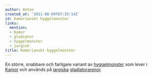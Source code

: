 ```yaml
---
author: Anton
created_at: '2011-08-09T07:35:14Z'
id: Kamorianskt hyggelmonster
links:
  mention:
  - Kamor
  - gladiator
  - hyggelmonster
  - jargisk
title: Kamorianskt hyggelmonster
---
```


En större, snabbare och farligare variant av [hyggelmonster] som lever i [Kamor] och används på
[jargiska][] [gladiatorarenor].

  [hyggelmonster]: hyggelmonster
  [Kamor]: Kamor
  [jargiska]: jargisk
  [gladiatorarenor]: gladiator
